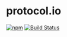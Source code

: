 # protocol.io

[![npm](https://img.shields.io/npm/dm/protobuf.io.svg:style=flat)](https://www.npmjs.com/package/protobuf.io)
[![Build Status](https://travis-ci.com/sleep2death/protobuf.io.svg?branch=master)](https://travis-ci.org/sleep2death/protobuf.io)

